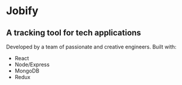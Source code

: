 # Jobify
## A tracking tool for tech applications
Developed by a team of passionate and creative engineers.
Built with:
* React
* Node/Express
* MongoDB
* Redux
